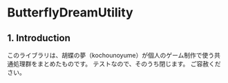 # ButterflyDreamUtility

## 1. Introduction
このライブラリは、胡蝶の夢（kochounoyume）が個人のゲーム制作で使う共通処理群をまとめたものです。
テストなので、そのうち閉じます。
ご容赦ください。
